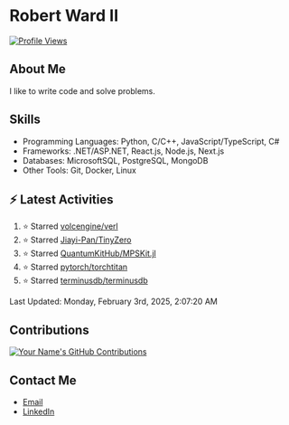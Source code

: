 
# Robert Ward II

[![Profile Views](https://komarev.com/ghpvc/?username=Robert-W-Ward)](https://github.com/Robert-W-Ward)

## About Me
I like to write code and solve problems.

## Skills
- Programming Languages: Python, C/C++, JavaScript/TypeScript, C#
- Frameworks: .NET/ASP.NET, React.js, Node.js, Next.js
- Databases: MicrosoftSQL, PostgreSQL, MongoDB
- Other Tools: Git, Docker, Linux

## :zap: Latest Activities
<!--RECENT_ACTIVITY:start-->
1. ⭐ Starred [volcengine/verl](https://github.com/volcengine/verl)
2. ⭐ Starred [Jiayi-Pan/TinyZero](https://github.com/Jiayi-Pan/TinyZero)
3. ⭐ Starred [QuantumKitHub/MPSKit.jl](https://github.com/QuantumKitHub/MPSKit.jl)
4. ⭐ Starred [pytorch/torchtitan](https://github.com/pytorch/torchtitan)
5. ⭐ Starred [terminusdb/terminusdb](https://github.com/terminusdb/terminusdb)
<!--RECENT_ACTIVITY:end-->

<!--RECENT_ACTIVITY:last_update-->
Last Updated: Monday, February 3rd, 2025, 2:07:20 AM
<!--RECENT_ACTIVITY:last_update_end-->

<!--END_SECTIN:activity-->
## Contributions
[![Your Name's GitHub Contributions](https://github-readme-streak-stats.herokuapp.com/?user=Robert-W-Ward&theme=radical)](https://github.com/your-username)

## Contact Me
- [Email](mailto:robertwesleyward2019@gmail.com)
- [LinkedIn](https://linkedin.com/in/https://www.linkedin.com/in/robert-ward-ii/)

